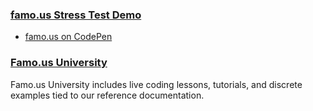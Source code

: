 ### [famo.us Stress Test Demo](http://famo.us/)
- [famo.us on CodePen](http://codepen.io/befamous/)

### [Famo.us University](https://famo.us/university)

Famo.us University includes live coding lessons, tutorials, and discrete examples tied to our reference documentation.